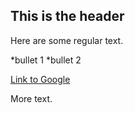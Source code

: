 ## This is the header

Here are some regular text.

*bullet 1
*bullet 2

[Link to Google](http://www.google.com)

More text.
